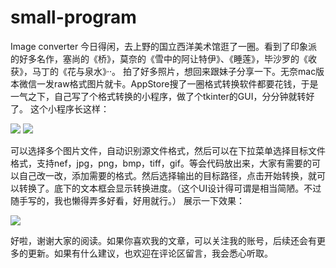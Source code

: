 # small-program
Image converter
今日得闲，去上野的国立西洋美术馆逛了一圈。看到了印象派的好多名作，塞尚的《桥》，莫奈的《雪中的阿让特伊》、《睡莲》，毕沙罗的《收获》，马丁的《花与泉水》··。
拍了好多照片，想回来跟妹子分享一下。无奈mac版本微信一发raw格式图片就卡。AppStore搜了一圈格式转换软件都要花钱，于是一气之下，自己写了个格式转换的小程序，做了个tkinter的GUI，分分钟就转好了。
这个小程序长这样：

![](https://upload-images.jianshu.io/upload_images/15767314-6374d34b72a1e93d.png?imageMogr2/auto-orient/strip%7CimageView2/2/w/1240)
![](https://upload-images.jianshu.io/upload_images/15767314-1fc34f93f6b2926a.png?imageMogr2/auto-orient/strip%7CimageView2/2/w/1240)

可以选择多个图片文件，自动识别源文件格式，然后可以在下拉菜单选择目标文件格式，支持nef，jpg，png，bmp，tiff，gif。等会代码放出来，大家有需要的可以自己改一改，添加需要的格式。然后选择输出的目标路径，点击开始转换，就可以转换了。底下的文本框会显示转换进度。（这个UI设计得可谓是相当简陋。不过随手写的，我也懒得弄多好看，好用就行。）
展示一下效果：

![](https://upload-images.jianshu.io/upload_images/15767314-5f3f25659d0d278d.jpg?imageMogr2/auto-orient/strip%7CimageView2/2/w/1240)


好啦，谢谢大家的阅读。如果你喜欢我的文章，可以关注我的账号，后续还会有更多的更新。如果有什么建议，也欢迎在评论区留言，我会悉心听取。
